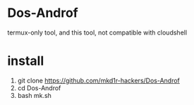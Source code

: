 # Dos-Androf
termux-only tool, and this tool, not compatible with cloudshell
# install
1. git clone https://github.com/mkd1r-hackers/Dos-Androf
2. cd Dos-Androf
3. bash mk.sh

